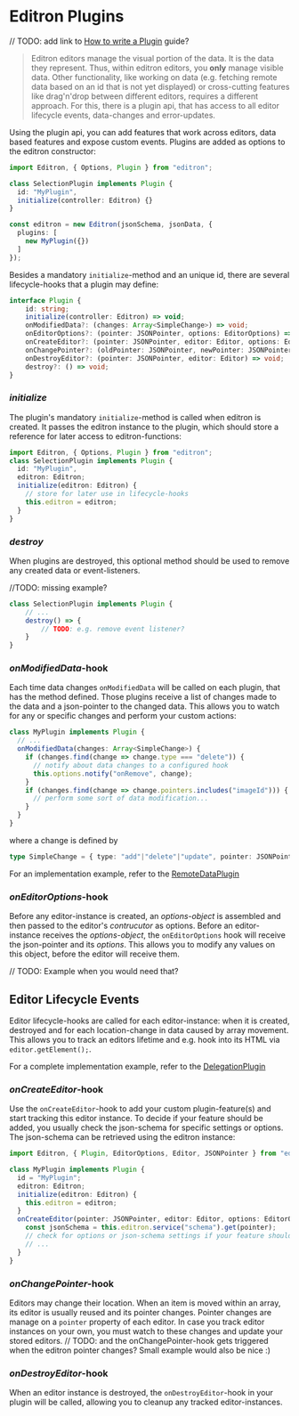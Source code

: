 # Editron Plugins

// TODO: add link to [How to write a Plugin](./howto-write-plugin.md) guide?

> Editron editors manage the visual portion of the data. It is the data they represent. Thus, within editron editors, you **only** manage visible data. Other functionality, like working on data (e.g. fetching remote data based on an id that is not yet displayed) or cross-cutting features like drag'n'drop between different editors, requires a different approach. For this, there is a plugin api, that has access to all editor lifecycle events, data-changes and error-updates. 

Using the plugin api, you can add features that work across editors, data based features and expose custom events. Plugins are added as options to the editron constructor:

```ts
import Editron, { Options, Plugin } from "editron";

class SelectionPlugin implements Plugin {
  id: "MyPlugin",
  initialize(controller: Editron) {}
}

const editron = new Editron(jsonSchema, jsonData, {
  plugins: [
    new MyPlugin({})
  ]
});
```

Besides a mandatory `initialize`-method and an unique id, there are several lifecycle-hooks that a plugin may define:

```ts
interface Plugin {
    id: string;
    initialize(controller: Editron) => void;
    onModifiedData?: (changes: Array<SimpleChange>) => void;
    onEditorOptions?: (pointer: JSONPointer, options: EditorOptions) => void;
    onCreateEditor?: (pointer: JSONPointer, editor: Editor, options: EditorOptions) => void;
    onChangePointer?: (oldPointer: JSONPointer, newPointer: JSONPointer, editor: Editor) => void;
    onDestroyEditor?: (pointer: JSONPointer, editor: Editor) => void;
    destroy?: () => void;
}
```


### _initialize_

The plugin's mandatory `initialize`-method is called when editron is created. It passes the editron instance to the plugin, which should store a reference for later access to editron-functions:

```ts
import Editron, { Options, Plugin } from "editron";
class SelectionPlugin implements Plugin {
  id: "MyPlugin",
  editron: Editron;
  initialize(editron: Editron) {
    // store for later use in lifecycle-hooks
    this.editron = editron;
  }
}
```


### _destroy_

When plugins are destroyed, this optional method should be used to remove any created data or event-listeners.

//TODO: missing example? 
```ts
class SelectionPlugin implements Plugin {
    // ...
    destroy() => {
        // TODO: e.g. remove event listener?
    }
}
```

### _onModifiedData_-hook

Each time data changes `onModifiedData` will be called on each plugin, that has the method defined. Those plugins receive a list of changes made to the data and a json-pointer to the changed data. This allows you to watch for any or specific changes and perform your custom actions:

```ts
class MyPlugin implements Plugin {
  // ...
  onModifiedData(changes: Array<SimpleChange>) {
    if (changes.find(change => change.type === "delete")) {
      // notify about data changes to a configured hook
      this.options.notify("onRemove", change);
    }
    if (changes.find(change => change.pointers.includes("imageId"))) {
      // perform some sort of data modification...
    }
  }
}
```

where a change is defined by

```ts
type SimpleChange = { type: "add"|"delete"|"update", pointer: JSONPointer, from?: JSONPointer, to?: JSONPointer };
```

For an implementation example, refer to the [RemoteDataPlugin](../src/plugin/remotedataplugin/index.ts)



### _onEditorOptions_-hook

Before any editor-instance is created, an _options-object_ is assembled and then passed to the editor's _contrucutor_ as options. Before an editor-instance receives the _options-object_, the `onEditorOptions` hook will receive the json-pointer and its _options_. This allows you to modify any values on this object, before the editor will receive them.

// TODO: Example when you would need that?


## Editor Lifecycle Events

Editor lifecycle-hooks are called for each editor-instance: when it is created, destroyed and for each location-change in data caused by array movement. This allows you to track an editors lifetime and e.g. hook into its HTML via `editor.getElement();`.

For a complete implementation example, refer to the [DelegationPlugin](../src/plugin/delegationplugin/index.ts)


### _onCreateEditor_-hook

Use the `onCreateEditor`-hook to add your custom plugin-feature(s) and start tracking this editor instance. To decide if your feature should be added, you usually check the json-schema for specific settings or options. The json-schema can be retrieved using the editron instance:

```ts
import Editron, { Plugin, EditorOptions, Editor, JSONPointer } from "editron";

class MyPlugin implements Plugin {
  id = "MyPlugin";
  editron: Editron;
  initialize(editron: Editron) {
    this.editron = editron;
  }
  onCreateEditor(pointer: JSONPointer, editor: Editor, options: EditorOptions) {
    const jsonSchema = this.editron.service("schema").get(pointer);
    // check for options or json-schema settings if your feature should be added
    // ...
  }
}
```

### _onChangePointer_-hook

Editors may change their location. When an item is moved within an array, its editor is usually reused and its pointer changes. Pointer changes are manage on a `pointer` property of each editor. In case you track editor instances on your own, you must watch to these changes and update your stored editors. // TODO: and the onChangePointer-hook gets triggered when the editron pointer changes? Small example would also be nice :) 


### _onDestroyEditor_-hook

When an editor instance is destroyed, the `onDestroyEditor`-hook in your plugin will be called, allowing you to cleanup any tracked editor-instances.